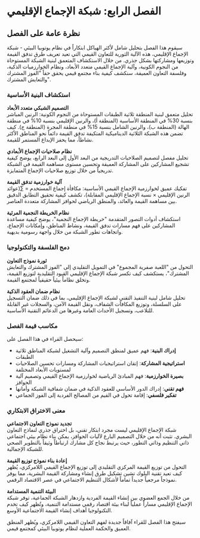 # الفصل الرابع: شبكة الإجماع الإقليمي

## نظرة عامة على الفصل

سيقوم هذا الفصل بتحليل شامل لأكثر الهياكل ابتكاراً في نظام يوتوبيا البيئي - شبكة الإجماع الإقليمي، هذه الآلية الثورية للتعاون القيمي التي تعيد تعريف طرق تدفق القيمة وتوزيعها ومشاركتها بشكل جذري. من خلال الاستكشاف المتعمق لبنية الشبكة المستوحاة من النجوم الكونية، وآلية الإجماع القيمي متعدد الأبعاد، ونظام الخوارزميات الذكية، وفلسفة التعاون العميقة، سنكشف كيفية بناء مجتمع قيمي يحقق حقاً "الفوز المشترك والتعايش المشترك".

### استكشاف البنية الأساسية

**التصميم الشبكي متعدد الأبعاد**  
تحليل متعمق لبنية المنطقة ثلاثية الطبقات المستوحاة من النجوم الكونية: الرنين المباشر بنسبة 30% في المنطقة الأساسية (المنطقة أ)، والرنين الإقليمي بنسبة 10% في منطقة الهالة (المنطقة ب)، والرنين الشامل بنسبة 15% في منطقة المجرة (المنطقة ج). كيف تضمن هذه الشبكة الثلاثية الديناميكية المتكيفة تدفق القيمة دائماً نحو المناطق الأكثر نشاطاً، مما يحفز الإبداع المستمر للقيمة.

**نظام صلاحيات الإجماع الأبعادي**  
تحليل مفصل لتصميم الصلاحيات التدريجية من البعد الأول إلى البعد الرابع، يوضح كيفية تشجيع المشاركين على المشاركة العميقة وتحسين مستوى مساهمة القيمة في الشبكة تدريجياً من خلال توزيع صلاحيات الإجماع المتمايزة.

**آلية خوارزمية تدفق القيمة**  
تفكيك عميق لخوارزمية الإجماع القيمي الأساسية: مكافأة إجماع المستخدم = ∑(عوائد الرنين الإقليمي × نسبة الإجماع الإقليمي المقابلة)، تكشف كيفية تحقيق التطابق الدقيق بين مساهمة القيمة والعائد، والمنطق الرياضي لحوافز المشاركة متعددة العناصر.

**نظام الخريطة النجمية المرئية**  
استكشاف أدوات التصور المتقدمة "خريطة الإجماع النجمية"، يوضح كيفية مساعدة المشاركين على فهم مسارات تدفق القيمة، ونشاط المناطق، وإمكانات الإجماع، واتجاهات تطور الشبكة من خلال واجهة رسومية بديهية.

### دمج الفلسفة والتكنولوجيا

**ثورة نموذج التعاون**  
التحول من "اللعبة صفرية المجموع" في التمويل التقليدي إلى "الفوز المشترك والتعايش المشترك"، يستكشف كيف تكسر شبكة الإجماع الإقليمي القيود التقليدية لتوزيع القيمة، وتخلق نظاماً بيئياً حقيقياً لمجتمع القيمة.

**نظام ضمان العقود الذكية**  
تحليل شامل لبنية التنفيذ التقني لشبكة الإجماع الإقليمي، بما في ذلك ضمان التسجيل على السلسلة، وتوزيع المكافآت الشفاف، ونقل القيمة الآمن، والسجلات غير القابلة للتلاعب، وتسجيل الأحداث العامة وغيرها من الدعائم التقنية الأساسية.

### مكاسب قيمة الفصل

سيحصل القراء في هذا الفصل على:

* **إدراك البنية**: فهم عميق لمنطق التصميم وآلية التشغيل لشبكة المناطق ثلاثية الطبقات
* **استراتيجية المشاركة**: إتقان استراتيجيات المشاركة ومسارات تحسين الصلاحيات لمستويات الأبعاد المختلفة
* **بصيرة الخوارزمية**: فهم المبادئ الرياضية لخوارزمية الإجماع القيمي وتصميم آلية الحوافز
* **فهم تقني**: إدراك الدور الأساسي للعقود الذكية في ضمان شفافية الشبكة وأمانها
* **تفكير فلسفي**: إقامة تحول في القيم من المصالح الفردية إلى الفوز الجماعي

### معنى الاختراق الابتكاري

**تجديد نموذج التعاون الاجتماعي**  
شبكة الإجماع الإقليمي ليست مجرد ابتكار تقني، بل اختراق جذري لنماذج التعاون البشري. تثبت أنه من خلال التصميم البارع لآليات الحوافز، يمكن بناء نظام بيئي اجتماعي ذاتي التنظيم وذاتي التطور، حيث يرتبط نجاح كل مشارك ارتباطاً وثيقاً بالتطوير الصحي للشبكة الإجمالية.

**إعادة بناء نموذج توزيع القيمة**  
التحول من توزيع القيمة المركزي التقليدي إلى توزيع الإجماع القيمي اللامركزي، يُظهر كيف تعيد تقنية البلوك تشين تشكيل طرق إنشاء ومشاركة القيمة البشرية، مما يوفر نموذجاً مرجعياً جديداً تماماً لأشكال التنظيم الاجتماعي في عصر الاقتصاد الرقمي.

**البيئة التنمية المستدامة**  
من خلال الجمع العضوي بين إنشاء القيمة الفردية وازدهار الشبكة الجماعية، توفر شبكة الإجماع الإقليمي مساراً عملياً لبناء بيئة اقتصاد رقمي مستدامة التنمية، وتُظهر كيف تخدم التكنولوجيا أهداف إنشاء القيمة الاجتماعية الأوسع.

سيفتح هذا الفصل للقراء آفاقاً جديدة لفهم التعاون القيمي اللامركزي، ويُظهر المنطق العميق والحكمة العملية لنظام يوتوبيا البيئي كمجتمع قيمي.